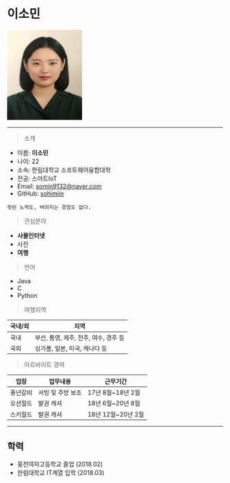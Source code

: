 # 이소민   

<img src=소민사진.png height=210 width=175>   

--------------------

> 소개   
* 이름: **이소민**
* 나이: 22
* 소속: 한림대학교 소프트웨어융합대학
* 전공: 스마트IoT
* Email: somin9132@naver.com
* GitHub: [sohimiin][github]

[github]:http://github.com/sohimiin

```
헛된 노력도, 버려지는 경험도 없다.
```


> 관심분야   
* **사물인터넷**
* 사진
* **여행**

> 언어   
* Java
* C
* Python

> 여행지역   

|국내/외|지역|
|---|---|
|국내|부산, 통영, 제주, 전주, 여수, 경주 등|
|국외|싱가폴, 일본, 미국, 캐나다 등|

> 아르바이트 경력   

|업장|업무내용|근무기간|
|---|---|---|
|풍년갈비|서빙 및 주방 보조|17년 8월~18년 2월|
|오션월드|발권 캐셔|18년 6월~20년 8월|
|스키월드|발권 캐셔|18년 12월~20년 2월|


--------------------
## 학력
- 홍천여자고등학교 졸업 (2018.02)
- 한림대학교 IT계열 입학 (2018.03)
